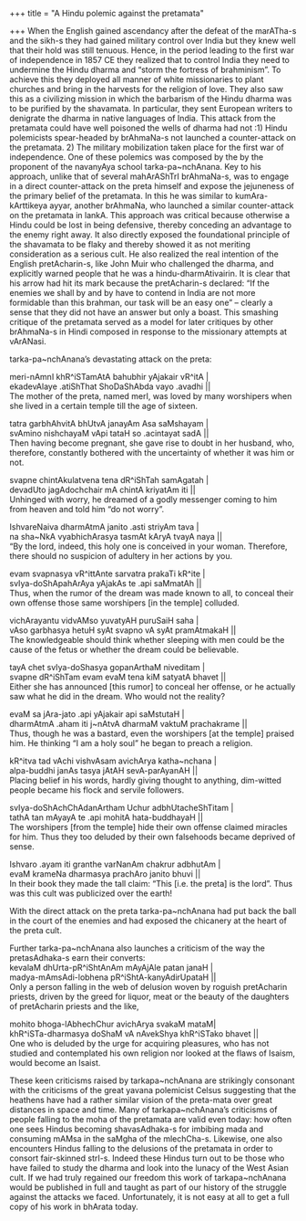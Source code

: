 +++
title = "A Hindu polemic against the pretamata"

+++
When the English gained ascendancy after the defeat of the marATha-s and
the sikh-s they had gained military control over India but they knew
well that their hold was still tenuous. Hence, in the period leading to
the first war of independence in 1857 CE they realized that to control
India they need to undermine the Hindu dharma and “storm the fortress of
brahminism”. To achieve this they deployed all manner of white
missionaries to plant churches and bring in the harvests for the
religion of love. They also saw this as a civilizing mission in which
the barbarism of the Hindu dharma was to be purified by the shavamata.
In particular, they sent European writers to denigrate the dharma in
native languages of India. This attack from the pretamata could have
well poisoned the wells of dharma had not :1) Hindu polemicists
spear-headed by brAhmaNa-s not launched a counter-attack on the
pretamata. 2) The military mobilization taken place for the first war of
independence. One of these polemics was composed by the by the proponent
of the navanyAya school tarka-pa\~nchAnana. Key to his approach, unlike
that of several mahArAShTrI brAhmaNa-s, was to engage in a direct
counter-attack on the preta himself and expose the jejuneness of the
primary belief of the pretamata. In this he was similar to
kumAra-kArttikeya ayyar, another brAhmaNa, who launched a similar
counter-attack on the pretamata in lankA. This approach was critical
because otherwise a Hindu could be lost in being defensive, thereby
conceding an advantage to the enemy right away. It also directly exposed
the foundational principle of the shavamata to be flaky and thereby
showed it as not meriting consideration as a serious cult. He also
realized the real intention of the English pretAcharin-s, like John Muir
who challenged the dharma, and explicitly warned people that he was a
hindu-dharmAtivairin. It is clear that his arrow had hit its mark
because the pretAcharin-s declared: “If the enemies we shall by and by
have to contend in India are not more formidable than this brahman, our
task will be an easy one” – clearly a sense that they did not have an
answer but only a boast. This smashing critique of the pretamata served
as a model for later critiques by other brAhmaNa-s in Hindi composed in
response to the missionary attempts at vArANasi.

tarka-pa\~nchAnana’s devastating attack on the preta:

meri-nAmnI khR^iSTamAtA bahubhir yAjakair vR^itA |  
ekadevAlaye .atiShThat ShoDaShAbda vayo .avadhi ||  
The mother of the preta, named merI, was loved by many worshipers when
she lived in a certain temple till the age of sixteen.

tatra garbhAhvitA bhUtvA janayAm Asa saMshayam |  
svAmino nishchayaM vApi tataH so .acintayat sadA ||  
Then having become pregnant, she gave rise to doubt in her husband, who,
therefore, constantly bothered with the uncertainty of whether it was
him or not.

svapne chintAkulatvena tena dR^iShTah samAgatah |  
devadUto jagAdochchair mA chintA kriyatAm iti ||  
Unhinged with worry, he dreamed of a godly messenger coming to him from
heaven and told him “do not worry”.

IshvareNaiva dharmAtmA janito .asti striyAm tava |  
na sha\~NkA vyabhichArasya tasmAt kAryA tvayA naya ||  
“By the lord, indeed, this holy one is conceived in your woman.
Therefore, there should no suspicion of adultery in her actions by you.

evam svapnasya vR^ittAnte sarvatra prakaTi kR^ite |  
svIya-doShApahArAya yAjakAs te .api saMmatAh ||  
Thus, when the rumor of the dream was made known to all, to conceal
their own offense those same worshipers \[in the temple\] colluded.

vichArayantu vidvAMso yuvatyAH puruSaiH saha |  
vAso garbhasya hetuH syAt svapno vA syAt pramAtmakaH ||  
The knowledgeable should think whether sleeping with men could be the
cause of the fetus or whether the dream could be believable.

tayA chet svIya-doShasya gopanArthaM niveditam |  
svapne dR^iShTam evam evaM tena kiM satyatA bhavet ||  
Either she has announced \[this rumor\] to conceal her offense, or he
actually saw what he did in the dream. Who would not the reality?

evaM sa jAra-jato .api yAjakair api saMstutaH |  
dharmAtmA .aham iti j\~nAtvA dharmaM vaktuM prachakrame ||  
Thus, though he was a bastard, even the worshipers \[at the temple\]
praised him. He thinking “I am a holy soul” he began to preach a
religion.

kR^itva tad vAchi vishvAsam avichArya katha\~nchana |  
alpa-buddhi janAs tasya jAtAH sevA-parAyanAH ||  
Placing belief in his words, hardly giving thought to anything,
dim-witted people became his flock and servile followers.

svIya-doShAchChAdanArtham Uchur adbhUtacheShTitam |  
tathA tan mAyayA te .api mohitA hata-buddhayaH ||  
The worshipers \[from the temple\] hide their own offense claimed
miracles for him. Thus they too deluded by their own falsehoods became
deprived of sense.

Ishvaro .ayam iti granthe varNanAm chakrur adbhutAm |  
evaM krameNa dharmasya prachAro janito bhuvi ||  
In their book they made the tall claim: “This \[i.e. the preta\] is the
lord”. Thus was this cult was publicized over the earth\!

With the direct attack on the preta tarka-pa\~nchAnana had put back the
ball in the court of the enemies and had exposed the chicanery at the
heart of the preta cult.

Further tarka-pa\~nchAnana also launches a criticism of the way the
pretasAdhaka-s earn their converts:  
kevalaM dhUrta-pR^iShtAnAm mAyAjAle patan janaH |  
madya-mAmsAdi-lobhena pR^iShtA-kanyAdirUpataH ||  
Only a person falling in the web of delusion woven by roguish
pretAcharin priests, driven by the greed for liquor, meat or the beauty
of the daughters of pretAcharin priests and the like,

mohito bhoga-lAbhechChur avichArya svakaM mataM|  
khR^iSTa-dharmasya doShaM vA nAvekShya khR^iSTako bhavet ||  
One who is deluded by the urge for acquiring pleasures, who has not
studied and contemplated his own religion nor looked at the flaws of
Isaism, would become an Isaist.

These keen criticisms raised by tarkapa\~nchAnana are strikingly
consonant with the criticisms of the great yavana polemicist Celsus
suggesting that the heathens have had a rather similar vision of the
preta-mata over great distances in space and time. Many of
tarkapa\~nchAnana’s criticisms of people falling to the moha of the
pretamata are valid even today: how often one sees Hindus becoming
shavasAdhaka-s for imbibing mada and consuming mAMsa in the saMgha of
the mlechCha-s. Likewise, one also encounters Hindus falling to the
delusions of the pretamata in order to consort fair-skinned strI-s.
Indeed these Hindus turn out to be those who have failed to study the
dharma and look into the lunacy of the West Asian cult. If we had truly
regained our freedom this work of tarkapa\~nchAnana would be published
in full and taught as part of our history of the struggle against the
attacks we faced. Unfortunately, it is not easy at all to get a full
copy of his work in bhArata today.
